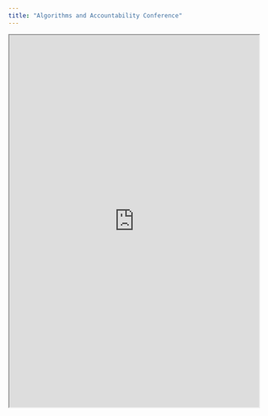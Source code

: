 ```yaml
---
title: "Algorithms and Accountability Conference"
---
```



<iframe height="750" width="100%" src="https://ewelton.github.io/ktest/wiki.html#Algorithms%20and%20Accountability%20Conference"></iframe>
